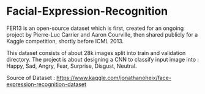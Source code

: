 # Facial-Expression-Recognition
FER13 is an open-source dataset which is first, created for an ongoing project by Pierre-Luc Carrier and Aaron Courville, 
then shared publicly for a Kaggle competition, shortly before ICML 2013.

This dataset consists of about 28k images split into train and validation directory.
The project is about designing a CNN to classify input image into :
Happy, Sad, Angry, Fear, Surprise, Disgust, Neutral.

Source of Dataset : https://www.kaggle.com/jonathanoheix/face-expression-recognition-dataset

